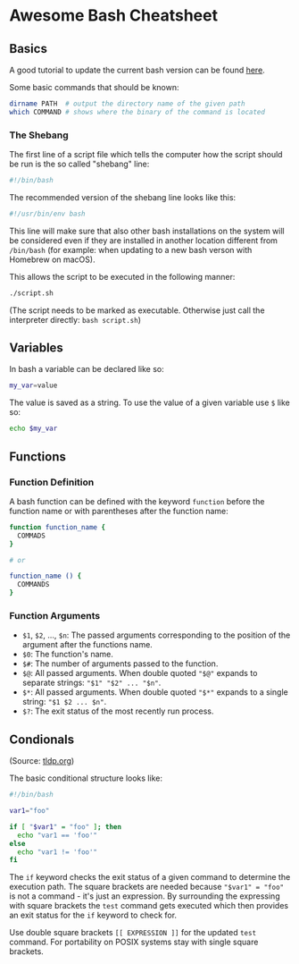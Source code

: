 # Awesome Bash Cheatsheet

## Basics

A good tutorial to update the current bash version can be found [here](https://itnext.io/upgrading-bash-on-macos-7138bd1066ba).

Some basic commands that should be known:

```bash
dirname PATH  # output the directory name of the given path
which COMMAND # shows where the binary of the command is located
```

### The Shebang

The first line of a script file which tells the computer how the script should be run is the so called "shebang" line:

```bash
#!/bin/bash
```

The recommended version of the shebang line looks like this:

```bash
#!/usr/bin/env bash
```

This line will make sure that also other bash installations on the system will be considered even if they are installed in another location different from `/bin/bash` (for example: when updating to a new bash verson with Homebrew on macOS).

This allows the script to be executed in the following manner:

```bash
./script.sh
```

(The script needs to be marked as executable. Otherwise just call the interpreter directly: `bash script.sh`)


## Variables

In bash a variable can be declared like so:

```bash
my_var=value
```

The value is saved as a string.
To use the value of a given variable use `$` like so:

```bash
echo $my_var
```

## Functions

### Function Definition

A bash function can be defined with the keyword `function` before the function name or with parentheses after the function name:

```bash
function function_name {
  COMMADS
}

# or

function_name () {
  COMMANDS
}
```


### Function Arguments

- `$1`, `$2`, ..., `$n`: The passed arguments corresponding to the position of the argument after the functions name.
- `$0`: The function's name.
- `$#`: The number of arguments passed to the function.
- `$@`: All passed arguments. When double quoted `"$@"` expands to separate strings: `"$1" "$2" ... "$n"`.
- `$*`: All passed arguments. When double quoted `"$*"` expands to a single string: `"$1 $2 ... $n"`.
- `$?`: The exit status of the most recently run process.


## Condionals
(Source: [tldp.org](https://tldp.org/HOWTO/Bash-Prog-Intro-HOWTO-6.html))

The basic conditional structure looks like:

```bash
#!/bin/bash

var1="foo"

if [ "$var1" = "foo" ]; then
  echo "var1 == 'foo'"
else
  echo "var1 != 'foo'"
fi
```

The `if` keyword checks the exit status of a given command to determine the execution path.
The square brackets are needed because `"$var1" = "foo"` is not a command - it's just an expression.
By surrounding the expressing with square brackets the `test` command gets executed which then provides an exit status for the `if` keyword to check for.

Use double square brackets `[[ EXPRESSION ]]` for the updated `test` command.
For portability on POSIX systems stay with single square brackets.
